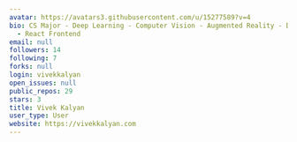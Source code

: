 ```yaml
---
avatar: https://avatars3.githubusercontent.com/u/15277589?v=4
bio: CS Major - Deep Learning - Computer Vision - Augmented Reality - Django Backend
  - React Frontend
email: null
followers: 14
following: 7
forks: null
login: vivekkalyan
open_issues: null
public_repos: 29
stars: 3
title: Vivek Kalyan
user_type: User
website: https://vivekkalyan.com
---
```

